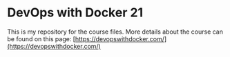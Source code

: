 # DevOps with Docker 21

This is my repository for the course files. More details about the course can be found on this page:
[https://devopswithdocker.com/](https://devopswithdocker.com/)
